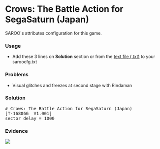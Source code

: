 # Crows: The Battle Action for SegaSaturn (Japan)

SAROO's attributes configuration for this game.

### Usage

- Add these 3 lines on **Solution** section or from the [text file (.txt)](./config.txt) to your saroocfg.txt

### Problems

- Visual glitches and freezes at second stage with Rindaman

### Solution

<pre># Crows: The Battle Action for SegaSaturn (Japan)
[T-16806G  V1.001]
sector_delay = 1000</pre>

### Evidence

[![](https://img.youtube.com/vi/bKRZocULtmM/0.jpg)](https://youtu.be/bKRZocULtmM)
